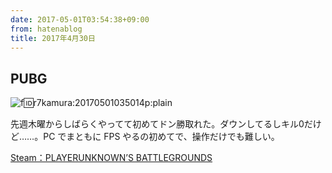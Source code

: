 ```yaml
---
date: 2017-05-01T03:54:38+09:00
from: hatenablog
title: 2017年4月30日
---
```

## PUBG

![f:id:r7kamura:20170501035014p:plain](https://cdn-ak.f.st-hatena.com/images/fotolife/r/r7kamura/20170501/20170501035014.png "f:id:r7kamura:20170501035014p:plain")

先週木曜からしばらくやってて初めてドン勝取れた。ダウンしてるしキル0だけど……。PC でまともに FPS やるの初めてで、操作だけでも難しい。

[Steam：PLAYERUNKNOWN’S BATTLEGROUNDS](http://store.steampowered.com/app/578080/PLAYERUNKNOWNS_BATTLEGROUNDS/)

